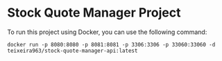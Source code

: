 # Stock Quote Manager Project

To run this project using Docker, you can use the following command:
```
docker run -p 8080:8080 -p 8081:8081 -p 3306:3306 -p 33060:33060 -d teixeira963/stock-quote-manager-api:latest
```


